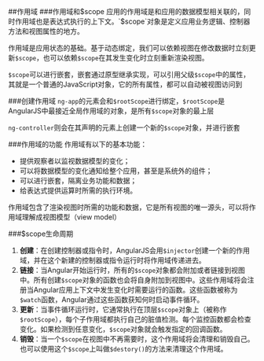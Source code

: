 ##作用域
###作用域和$scope
应用的作用域是和应用的数据模型相关联的，同时作用域也是表达式执行的上下文。`$scope`对象是定义应用业务逻辑、控制器方法和视图属性的地方。

作用域是应用状态的基础。基于动态绑定，我们可以依赖视图在修改数据时立刻更新`$scope`，也可以依赖`$scope`在其发生变化时立刻重新渲染视图。

`$scope`可以进行嵌套，嵌套通过原型继承实现，可以引用父级`$scope`中的属性，其就是一个普通的JavaScript对象，它的所有属性，都可以自动被视图访问到

###创建作用域
`ng-app`的元素会和`$rootScope`进行绑定，`$rootScope`是AngularJS中最接近全局作用域的对象，是所有`$scope`对象的最上层

`ng-controller`则会在其声明的元素上创建一个新的`$scope`对象，并进行嵌套

###作用域的功能
作用域有以下的基本功能：
* 提供观察者以监视数据模型的变化；
* 可以将数据模型的变化通知给整个应用，甚至是系统外的组件；
* 可以进行嵌套，隔离业务功能和数据；
* 给表达式提供运算时所需的执行环境。

作用域包含了渲染视图时所需的功能和数据，它是所有视图的唯一源头，可以将作用域理解成视图模型（view model）

###$scope生命周期
1. **创建**：在创建控制器或指令时，AngularJS会用`$injector`创建一个新的作用域，并在这个新建的控制器或指令运行时将作用域传递进去。
2. **链接**：当Angular开始运行时，所有的`$scope`对象都会附加或者链接到视图中。所有创建`$scope`对象的函数也会将自身附加到视图中。这些作用域将会注册当Angular应用上下文中发生变化时需要运行的函数。这些函数被称为`$watch`函数，Angular通过这些函数获知何时启动事件循环。
3. **更新**：当事件循环运行时，它通常执行在顶层`$scope`对象上（被称作`$rootScope`），每个子作用域都执行自己的脏值检测。每个监控函数都会检查变化。如果检测到任意变化，`$scope`对象就会触发指定的回调函数。
4. **销毁**：当一个`$scope`在视图中不再需要时，这个作用域将会清理和销毁自己。也可以使用这个`$scope`上叫做`$destory()`的方法来清理这个作用域。